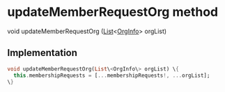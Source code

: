 


# updateMemberRequestOrg method








void updateMemberRequestOrg
([List](https:api.flutter.dev/flutter/dart-core/List-class.html)&lt;[OrgInfo](../../models_organization_org_info/OrgInfo-class.md)\> orgList)








## Implementation

```dart
void updateMemberRequestOrg(List\<OrgInfo\> orgList) \{
  this.membershipRequests = [...membershipRequests!, ...orgList];
\}
```







